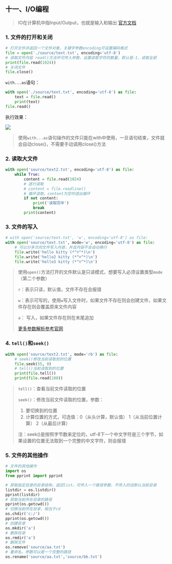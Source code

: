 ## 十一、I/O编程

> IO在计算机中指Input/Output，也就是输入和输出	[官方文档](https://docs.python.org/zh-cn/3/library/io.html)

### 1. 文件的打开和关闭

~~~python
# 打开文件并返回一个文件对象，关键字参数encoding可设置编码格式
file = open('./source/text.txt', encoding='utf-8')
# 读取文件内容 read()方法中可传入参数，设置读取字符的数量，默认是-1，读取全部
print(file.read(1024))
# 关闭文件
file.close()
~~~

`with...as`语句：

~~~python
with open('./source/text.txt', encoding='utf-8') as file:
    text = file.read()
    print(text)
file.read()
~~~

执行效果：

![](C:/Users/hcf/Documents/Note/github/personal-study-nodes/images/20200814170725.png)

> 使用`with...as`语句操作的文件只能在with中使用，一旦语句结束，文件就会自动close()，不需要手动调用close()方法



### 2. 读取大文件

~~~python
with open('source/text2.txt', encoding='utf-8') as file:
    while True:
        content = file.read(1024)
        # 逐行读取
        # content = file.readline()
        # 循环读取，content为空时退出循环
        if not content:
            print('读取完毕')
            break
        print(content)
~~~



### 3. 文件的写入

~~~python
# with open('source/text.txt', 'w', encoding='utf-8') as file:
with open('source/text.txt', mode='w', encoding='utf-8') as file:
    # 可以分多次向文件写入内容，并且内容不会自动换行
    file.write('hello kitty (*^▽^*)\n')
    file.write('hello2 kitty (*^▽^*)\n')
    file.write('hello3 kitty (*^▽^*)\n')
~~~

> 使用`open()`方法打开的文件默认是只读模式，想要写入必须设置类型`mode`（第二个参数）
>
> `r`：表示只读，默认值，文件不存在会报错
>
> `w`：表示可写的，使用`w`写入文件时，如果文件不存在则会创建文件，如果文件存在则会覆盖原来文件内容
>
> `a`： 写入，如果文件存在则在末尾追加 
>
> [更多参数解析参考官网](https://docs.python.org/zh-cn/3/library/functions.html#open)



### 4. `tell()`和`seek()`

~~~python
with open('source/text2.txt', mode='rb') as file:
    # seek()修改当前读取到的位置
    file.seek(55, 0)
    # tell()当前读取到的位置
    print(file.tell())
    print(file.read(100))
~~~

> `tell()`：查看当前文件读取的位置
>
> `seek()`：修改当前文件读取的位置，参数：
>
> 1. 要切换到的位置
> 2. 计算位置的方式，可选值：0（从头计算，默认值） 1（从当前位置计算） 2（从最后计算）
>
> 注：seek()是按照字节数来定位的，utf-8下一个中文字符是三个字节，如果设置的位置无法取到一个完整的中文字符，则会报错



### 5. 文件的其他操作

~~~python
# 文件的其他操作
import os
from pprint import pprint

# 获取指定目录的目录结构，返回list。可传入一个路径参数，不传入的话默认当前目录
listdir = os.listdir()
pprint(listdir)
# 获取当前所在目录的路径
pprint(os.getcwd())
# 切换当前所在目录，相当于cd
os.chdir('c:/')
pprint(os.getcwd())
# 创建目录
os.mkdir('a')
# 删除目录
os.rmdir('a')
# 删除文件
os.remove('source/aa.txt')
# 重命名，参数可以是一个完整的路径
os.rename('source/aa.txt','source/bb.txt')
~~~


